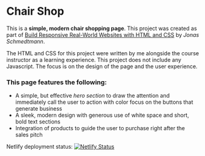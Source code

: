 # Chair Shop

This is a **simple, modern chair shopping page**. This project was created as part of [Build Responsive Real-World Websites with HTML and CSS](https://www.udemy.com/course/design-and-develop-a-killer-website-with-html5-and-css3/) by *Jonas Schmedtmann*.

The HTML and CSS for this project were written by me alongside the course instructor as a learning experience. This project does not include any Javascript. The focus is on the design of the page and the user experience.


### This page features the following:

- A simple, but effective *hero section* to draw the attention and immediately call the user to action with color focus on the buttons that generate business
- A sleek, modern design with generous use of white space and short, bold text sections
- Integration of products to guide the user to purchase right after the sales pitch

Netlify deployment status:
[![Netlify Status](https://api.netlify.com/api/v1/badges/fb7c5188-a78d-439a-bf8d-594d078fa656/deploy-status)](https://app.netlify.com/sites/chair-shop-isaacg/deploys)
